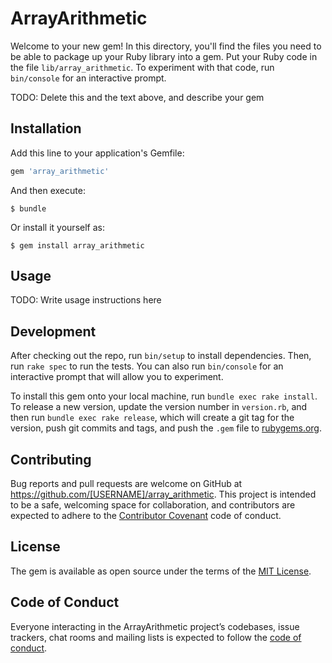 # ArrayArithmetic

Welcome to your new gem! In this directory, you'll find the files you need to be able to package up your Ruby library into a gem. Put your Ruby code in the file `lib/array_arithmetic`. To experiment with that code, run `bin/console` for an interactive prompt.

TODO: Delete this and the text above, and describe your gem

## Installation

Add this line to your application's Gemfile:

```ruby
gem 'array_arithmetic'
```

And then execute:

    $ bundle

Or install it yourself as:

    $ gem install array_arithmetic

## Usage

TODO: Write usage instructions here

## Development

After checking out the repo, run `bin/setup` to install dependencies. Then, run `rake spec` to run the tests. You can also run `bin/console` for an interactive prompt that will allow you to experiment.

To install this gem onto your local machine, run `bundle exec rake install`. To release a new version, update the version number in `version.rb`, and then run `bundle exec rake release`, which will create a git tag for the version, push git commits and tags, and push the `.gem` file to [rubygems.org](https://rubygems.org).

## Contributing

Bug reports and pull requests are welcome on GitHub at https://github.com/[USERNAME]/array_arithmetic. This project is intended to be a safe, welcoming space for collaboration, and contributors are expected to adhere to the [Contributor Covenant](http://contributor-covenant.org) code of conduct.

## License

The gem is available as open source under the terms of the [MIT License](https://opensource.org/licenses/MIT).

## Code of Conduct

Everyone interacting in the ArrayArithmetic project’s codebases, issue trackers, chat rooms and mailing lists is expected to follow the [code of conduct](https://github.com/[USERNAME]/array_arithmetic/blob/master/CODE_OF_CONDUCT.md).
